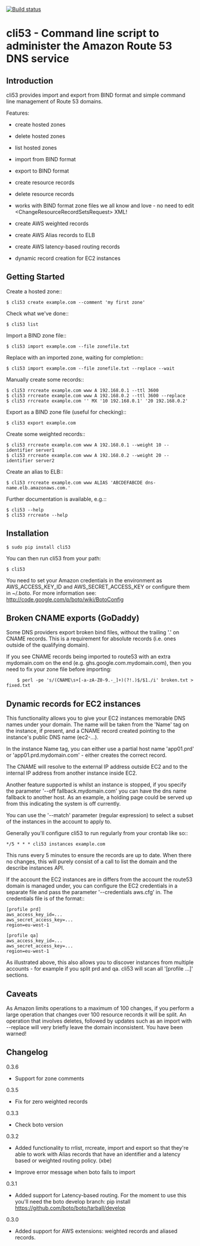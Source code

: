 [![Build status](https://secure.travis-ci.org/barnybug/cli53.png?branch=master)](https://secure.travis-ci.org/barnybug/cli53)

cli53 - Command line script to administer the Amazon Route 53 DNS service
=========================================================================


Introduction
------------
cli53 provides import and export from BIND format and simple command line management of
Route 53 domains.

Features:

- create hosted zones

- delete hosted zones

- list hosted zones

- import from BIND format

- export to BIND format

- create resource records

- delete resource records

- works with BIND format zone files we all know and love - no need to edit
  &lt;ChangeResourceRecordSetsRequest&gt; XML!
  
- create AWS weighted records

- create AWS Alias records to ELB

- create AWS latency-based routing records

- dynamic record creation for EC2 instances

Getting Started
---------------

Create a hosted zone::

	$ cli53 create example.com --comment 'my first zone'

Check what we've done::

	$ cli53 list

Import a BIND zone file::

	$ cli53 import example.com --file zonefile.txt

Replace with an imported zone, waiting for completion::

	$ cli53 import example.com --file zonefile.txt --replace --wait

Manually create some records::

	$ cli53 rrcreate example.com www A 192.168.0.1 --ttl 3600
	$ cli53 rrcreate example.com www A 192.168.0.2 --ttl 3600 --replace
	$ cli53 rrcreate example.com '' MX '10 192.168.0.1' '20 192.168.0.2'

Export as a BIND zone file (useful for checking)::

	$ cli53 export example.com

Create some weighted records::

	$ cli53 rrcreate example.com www A 192.168.0.1 --weight 10 --identifier server1
	$ cli53 rrcreate example.com www A 192.168.0.2 --weight 20 --identifier server2

Create an alias to ELB::

	$ cli53 rrcreate example.com www ALIAS 'ABCDEFABCDE dns-name.elb.amazonaws.com.'

Further documentation is available, e.g.::

	$ cli53 --help
	$ cli53 rrcreate --help


Installation
------------

	$ sudo pip install cli53

You can then run cli53 from your path:

	$ cli53
 
You need to set your Amazon credentials in the environment as AWS_ACCESS_KEY_ID
and AWS_SECRET_ACCESS_KEY or configure them in ~/.boto. For more information see:
http://code.google.com/p/boto/wiki/BotoConfig

Broken CNAME exports (GoDaddy)
------------------------------
Some DNS providers export broken bind files, without the trailing '.'
on CNAME records. This is a requirement for absolute records
(i.e. ones outside of the qualifying domain).

If you see CNAME records being imported to route53 with an extra
mydomain.com on the end (e.g. ghs.google.com.mydomain.com), then you
need to fix your zone file before importing:

        $ perl -pe 's/(CNAME\s+[-a-zA-Z0-9.-_]+)(?!.)$/$1./i' broken.txt > fixed.txt

Dynamic records for EC2 instances
---------------------------------
This functionality allows you to give your EC2 instances memorable DNS names
under your domain. The name will be taken from the 'Name' tag on the instance,
if present, and a CNAME record created pointing to the instance's public DNS
name (ec2-...).

In the instance Name tag, you can either use a partial host name 'app01.prd' or
'app01.prd.mydomain.com' - either creates the correct record.

The CNAME will resolve to the external IP address outside EC2 and to the
internal IP address from another instance inside EC2.

Another feature supported is whilst an instance is stopped, if you specify the
parameter '--off fallback.mydomain.com' you can have the dns name fallback to
another host. As an example, a holding page could be served up from this
indicating the system is off currently.

You can use the '--match' parameter (regular expression) to select a subset of
the instances in the account to apply to.

Generally you'll configure cli53 to run regularly from your crontab like so::

    */5 * * * cli53 instances example.com

This runs every 5 minutes to ensure the records are up to date. When there no
changes, this will purely consist of a call to list the domain and the describe
instances API.

If the account the EC2 instances are in differs from the account the route53
domain is managed under, you can configure the EC2 credentials in a separate
file and pass the parameter '--credentials aws.cfg' in. The credentials file is
of the format::

    [profile prd]
    aws_access_key_id=...
    aws_secret_access_key=...
    region=eu-west-1

    [profile qa]
    aws_access_key_id=...
    aws_secret_access_key=...
    region=eu-west-1

As illustrated above, this also allows you to discover instances from multiple
accounts - for example if you split prd and qa. cli53 will scan all '[profile
...]' sections.

Caveats
-------
As Amazon limits operations to a maximum of 100 changes, if you
perform a large operation that changes over 100 resource records it
will be split. An operation that involves deletes, followed by updates
such as an import with --replace will very briefly leave the domain
inconsistent. You have been warned!

Changelog
---------
0.3.6

- Support for zone comments

0.3.5

- Fix for zero weighted records

0.3.3

- Check boto version

0.3.2

- Added functionality to rrlist, rrcreate, import and export so that
  they're able to work with Alias records that have an identifier and
  a latency based or weighted routing policy. (xbe)

- Improve error message when boto fails to import

0.3.1

- Added support for Latency-based routing. For the moment to use this
      you'll need the boto develop branch: pip install
      https://github.com/boto/boto/tarball/develop

0.3.0

- Added support for AWS extensions: weighted records and aliased
  records.
